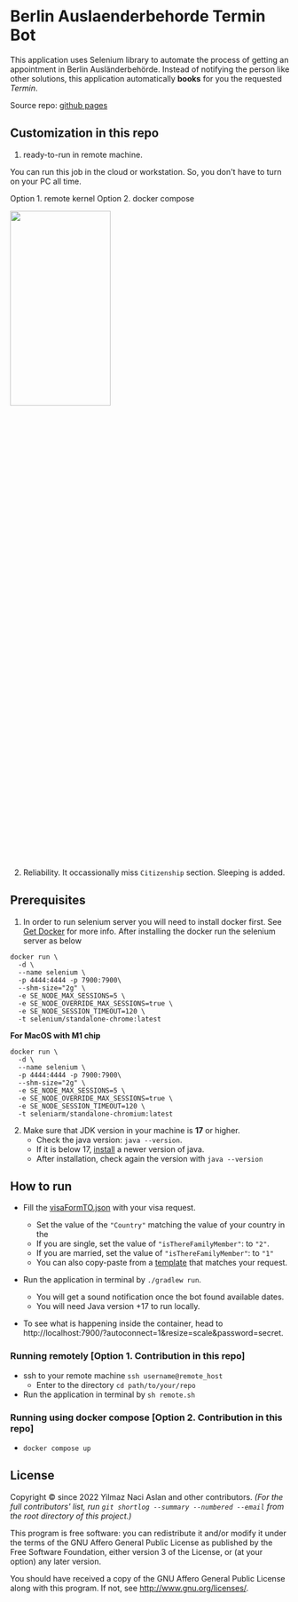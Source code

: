 # Berlin Auslaenderbehorde Termin Bot 

This application uses Selenium library to automate the process of getting an appointment in Berlin Ausländerbehörde.
Instead of notifying the person like other solutions, this application automatically **books** for you the requested *Termin*. 

Source repo: [github pages](https://yilmaznaslan.github.io/berlin-auslaenderbehorde-termin-bot/ )

## Customization in this repo

1. ready-to-run in remote machine.

You can run this job in the cloud or workstation. 
So, you don't have to turn on your PC all time.

Option 1. remote kernel
Option 2. docker compose

<img src="/doc/form.gif"  width="60%" height="30%">

2. Reliability. It occassionally miss `Citizenship` section. Sleeping is added.

## Prerequisites
1. In order to run selenium server you will need to install docker first. See [Get Docker](https://docs.docker.com/get-docker/) for more info. After installing the docker run the selenium server as below

```shell
docker run \
  -d \
  --name selenium \
  -p 4444:4444 -p 7900:7900\
  --shm-size="2g" \
  -e SE_NODE_MAX_SESSIONS=5 \
  -e SE_NODE_OVERRIDE_MAX_SESSIONS=true \
  -e SE_NODE_SESSION_TIMEOUT=120 \
  -t selenium/standalone-chrome:latest
```

**For MacOS with M1 chip**
```
docker run \
  -d \
  --name selenium \
  -p 4444:4444 -p 7900:7900\
  --shm-size="2g" \
  -e SE_NODE_MAX_SESSIONS=5 \
  -e SE_NODE_OVERRIDE_MAX_SESSIONS=true \
  -e SE_NODE_SESSION_TIMEOUT=120 \
  -t seleniarm/standalone-chromium:latest
```

2. Make sure that JDK version in your machine is **17** or higher.
    - Check the java version: `java --version`.
    - If it is below 17,  [install](https://www.oracle.com/java/technologies/javase/jdk17-archive-downloads.html) a newer version of java.
    - After installation, check again the version with `java --version`

## How to run
- Fill the [visaFormTO.json](src/main/resources/DEFAULT_VISA_APPLICATION_FORM.json) with your visa request.
    - Set the value of the `"Country"` matching the value of your country in the [](src/main/resources/countries.json)
    - If you are single, set the value of `"isThereFamilyMember"`: to `"2"`.
    - If you are married,  set the value of `"isThereFamilyMember"`: to `"1"`
    - You can also copy-paste from a [template](src/main/resources/) that matches your request.

- Run the application in terminal by `./gradlew run`.
    - You will get a sound notification once the bot found available dates.
    - You will need Java version +17 to run locally.

- To see what is happening inside the container, head to http://localhost:7900/?autoconnect=1&resize=scale&password=secret.

### Running remotely [Option 1. Contribution in this repo]

- ssh to your remote machine `ssh username@remote_host`
  - Enter to the directory `cd path/to/your/repo` 
- Run the application in terminal by `sh remote.sh`

### Running using docker compose [Option 2. Contribution in this repo]

- `docker compose up`
## License

Copyright © since 2022 Yilmaz Naci Aslan and other contributors.
_(For the full contributors' list, run `git shortlog --summary --numbered --email` from the root directory of this project.)_

This program is free software: you can redistribute it and/or modify it under the terms of the GNU Affero General Public License as published by the Free Software Foundation, either version 3 of the License, or (at your option) any later version.

You should have received a copy of the GNU Affero General Public License along with this program.
If not, see <http://www.gnu.org/licenses/>.
